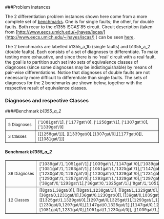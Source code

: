 ###Problem instances

The 2 differentiation problem instances shown here come from a more complete set of [benchmarks](http://ssdi.di.fct.unl.pt/~fa/differential-diagnosis/benchmarks.html). One is for single faults; the other, for double faults. Both recur to the c1355 ISCAS'85 circuit. Circuit description (taken from [http://www.eecs.umich.edu/~jhayes/iscas/](http://www.eecs.umich.edu/~jhayes/iscas/) ) can be seen [here](http://ianm.host.cs.st-andrews.ac.uk/CSPLib/prob/prob043/c1355.txt).

The 2 benchmarks are labelled b1355_a_1b (single faults) and b1355_a_2 (double faults). Each consists of a set of diagnoses to differentiate. To make testing more exhaustive, and since there is no 'real' circuit with a real fault, the goal is to partition such set into sets of equivalence classes of diagnoses (since some diagnoses may be indistinguishable) by means of pair-wise differentiations.
Notice that diagnoses of double faults are not necessarily more difficult to differentiate than single faults.
The sets of diagnoses for the 2 benchmarks are shown below, together with the respective result of equivalence classes.


### Diagnoses and respective Classes


####Benchmark *b1355_a_2*

<table width="549" border="1">
  <tbody><tr>
    <td width="84"><span><font size="2">5 Diagnoses</font></span></td>
    <td width="449"><span><font size="2">['1081gat'/1], 
    ['1177gat'/0], ['1258gat'/1], ['1307gat'/0], ['1339gat'/0]</font></span></td>
  </tr>
  <tr>
    <td width="84"><span><font size="2">3 Classes</font></span></td>
    <td width="449"><span><font size="2">[[1258gat/1]], 
    [[1339gat/0],[1307gat/0],[1177gat/0]], [[1081gat/1]]</font></span></td>
  </tr>
</tbody></table>

#### Benchmark *b1355_a_2*

<table width="59%" border="1">
  <tbody><tr>
    <td nowrap="" width="15%"><span><font size="2">36 Diagnoses</font></span></td>
    <td nowrap="" width="85%"><span><font size="2">
    ['1039gat'/1,'1051gat'/1],['1039gat'/1,'1147gat'/0],['1039gat'/1,'1238gat'/1],['1039gat'/1,'1297gat'/0],['1039gat'/1,'1329gat'/0],['1051gat'/1,'1230gat'/0],['1051gat'/1,'1231gat'/0],
    <br>
    ['1051gat'/1,'1293gat'/1],['1051gat'/1,'1325gat'/1],['1147gat'/0,'1230gat'/0],['1147gat'/0,'1231gat'/0],['1147gat'/0,'1293gat'/1],['1147gat'/0,'1325gat'/1],['1230gat'/0,'1238gat'/1],
    <br>
    ['1230gat'/0,'1297gat'/0],['1230gat'/0,'1329gat'/0],['1231gat'/0,'1238gat'/1],['1231gat'/0,'1297gat'/0],['1231gat'/0,'1329gat'/0],['1238gat'/1,'1293gat'/1],['1238gat'/1,'1325gat'/1],
    <br>
    ['1293gat'/1,'1297gat'/0],['1293gat'/1,'1329gat'/0],['1297gat'/0,'1325gat'/1],['1325gat'/1,'1329gat'/0],['36gat'/0,'1039gat'/1],['36gat'/0,'1230gat'/0],['36gat'/0,'1231gat'/0],
    <br>
    ['36gat'/0,'1293gat'/1],['36gat'/0,'1325gat'/1],['8gat'/1,'1051gat'/1],['8gat'/1,'1147gat'/0],['8gat'/1,'1238gat'/1],['8gat'/1,'1297gat'/0],['8gat'/1,'1329gat'/0],['8gat'/1,'36gat'/0]</font></span></td>
  </tr>
  <tr>
    <td nowrap="" width="15%"><span><font size="2">12 Classes</font></span></td>
    <td nowrap="" width="85%"><span><font size="2">[[8gat/1,36gat/0]], 
    [[8gat/1,1238gat/1]], 
    [[8gat/1,1329gat/0],[8gat/1,1297gat/0],[8gat/1,1147gat/0]], 
    [[8gat/1,1051gat/1]], [[36gat/0,1325gat/1],[36gat/0,1293gat/1], <br>
    [36gat/0,1231gat/0],[36gat/0,1230gat/0]], [[36gat/0,1039gat/1]], 
    [[1238gat/1,1325gat/1],[1238gat/1,1293gat/1],[1231gat/0,1238gat/1],[1230gat/0,1238gat/1]],
    <br>
    [[1325gat/1,1329gat/0],[1297gat/0,1325gat/1],[1293gat/1,1329gat/0],[1293gat/1,1297gat/0],[1231gat/0,1329gat/0],[1231gat/0,1297gat/0],[1230gat/0,1329gat/0],
    <br>
    [1230gat/0,1297gat/0],[1147gat/0,1325gat/1],[1147gat/0,1293gat/1],[1147gat/0,1231gat/0],[1147gat/0,1230gat/0]], 
    [[1051gat/1,1325gat/1],[1051gat/1,1293gat/1], <br>
    [1051gat/1,1231gat/0],[1051gat/1,1230gat/0]], [[1039gat/1,1238gat/1]], 
    [[1039gat/1,1329gat/0],[1039gat/1,1297gat/0],[1039gat/1,1147gat/0]], 
    [[1039gat/1,1051gat/1]]</font></span></td>
  </tr>
</tbody></table>